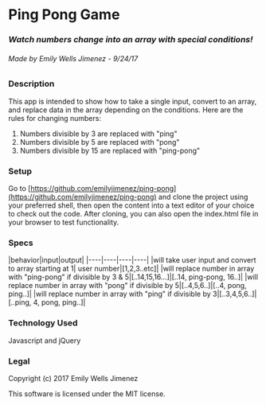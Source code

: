 # Ping Pong Game

### _Watch numbers change into an array with special conditions!_

###### Made by Emily Wells Jimenez - 9/24/17

### Description

This app is intended to show how to take a single input, convert to an array, and replace data in the array depending on the conditions. Here are the rules for changing numbers:

1. Numbers divisible by 3 are replaced with "ping"
2. Numbers divisible by 5 are replaced with "pong"
3. Numbers divisible by 15 are replaced with "ping-pong"

### Setup

Go to [https://github.com/emilyjimenez/ping-pong](https://github.com/emilyjimenez/ping-pong) and clone the project using your preferred shell, then open the content into a text editor of your choice to check out the code. After cloning, you can also open the index.html file in your browser to test functionality. 

### Specs

|behavior|input|output|
|----|----|----|----|
|will take user input and convert to array starting at 1| user number|[1,2,3..etc]|
|will replace number in array with "ping-pong" if divisible by 3 & 5|[..14,15,16...]|[..14, ping-pong, 16..]|
|will replace number in array with "pong" if divisible by 5|[..4,5,6..]|[..4, pong, ping..]|
|will replace number in array with "ping" if divisible by 3|[..3,4,5,6..]|[..ping, 4, pong, ping..]|



### Technology Used

Javascript and jQuery

### Legal

Copyright (c) 2017 Emily Wells Jimenez

This software is licensed under the MIT license.
